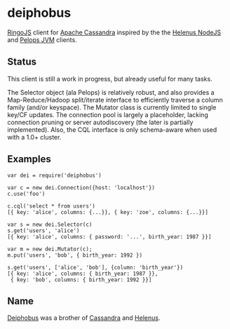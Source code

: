# deiphobus

[RingoJS](http://ringojs.org/) client for [Apache Cassandra](http://cassandra.apache.org/) inspired by the the [Helenus NodeJS](https://github.com/simplereach/helenus) and [Pelops JVM](https://github.com/s7/scale7-pelops) clients.

## Status

This client is still a work in progress, but already useful for many tasks.

The Selector object (ala Pelops) is relatively robust, and also provides a Map-Reduce/Hadoop split/iterate interface to efficiently traverse a column family (and/or keyspace). The Mutator class is currently limited to single key/CF updates. The connection pool is largely a placeholder, lacking connection pruning or server autodiscovery (the later is partially implemented). Also, the CQL interface is only schema-aware when used with a 1.0+ cluster.

## Examples

    var dei = require('deiphobus')

    var c = new dei.Connection({host: 'localhost'})
    c.use('foo')

    c.cql('select * from users')
    [{ key: 'alice', columns: {...}}, { key: 'zoe', columns: {...}}]

    var s = new dei.Selector(c)
    s.get('users', 'alice')
    [{ key: 'alice', columns: { password: '...', birth_year: 1987 }}]

    var m = new dei.Mutator(c);
    m.put('users', 'bob', { birth_year: 1992 })

    s.get('users', ['alice', 'bob'], {column: 'birth_year'})
    [{ key: 'alice', columns: { birth_year: 1987 }},
     { key: 'bob', columns: { birth_year: 1992 }}]


## Name

[Deiphobus](http://en.wikipedia.org/wiki/Deiphobus) was a brother of [Cassandra](http://en.wikipedia.org/wiki/Cassandra) and [Helenus](http://en.wikipedia.org/wiki/Helenus).
